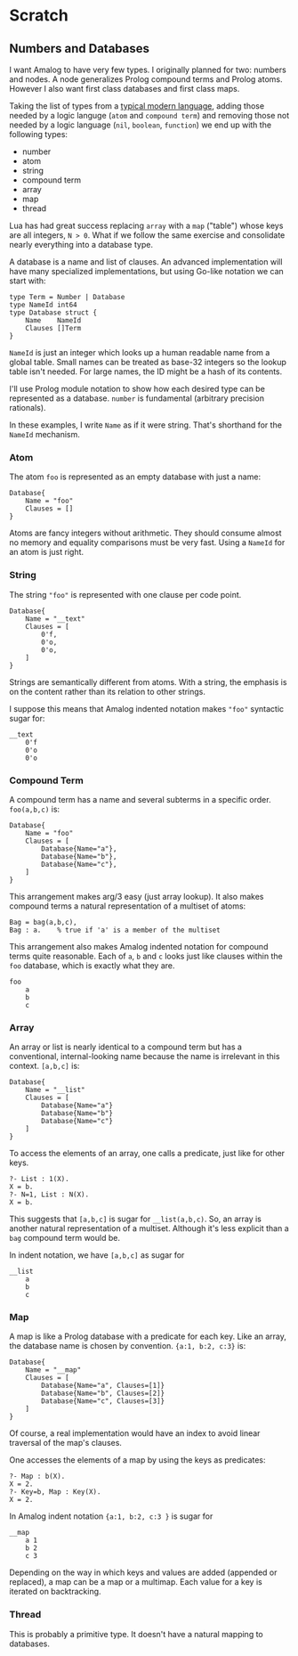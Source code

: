 # Scratch

## Numbers and Databases

I want Amalog to have very few types.  I originally planned for two: numbers and nodes.  A node generalizes Prolog compound terms and Prolog atoms. However I also want first class databases and first class maps.

Taking the list of types from a [typical modern language](http://www.lua.org/pil/2.html), adding those needed by a logic languge (`atom` and `compound term`) and removing those not needed by a logic language (`nil`, `boolean`, `function`) we end up with the following types:

  * number
  * atom
  * string
  * compound term
  * array
  * map
  * thread

Lua has had great success replacing `array` with a `map` ("table") whose keys are all integers, `N > 0`.  What if we follow the same exercise and consolidate nearly everything into a database type.

A database is a name and list of clauses.  An advanced implementation will have many specialized implementations, but using Go-like notation we can start with:

    type Term = Number | Database
    type NameId int64
    type Database struct {
        Name    NameId
        Clauses []Term
    }

`NameId` is just an integer which looks up a human readable name from a global table.  Small names can be treated as base-32 integers so the lookup table isn't needed.  For large names, the ID might be a hash of its contents.

I'll use Prolog module notation to show how each desired type can be represented as a database.  `number` is fundamental (arbitrary precision rationals).

In these examples, I write `Name` as if it were string.  That's shorthand for the `NameId` mechanism.

### Atom

The atom `foo` is represented as an empty database with just a name:

    Database{
        Name = "foo"
        Clauses = []
    }

Atoms are fancy integers without arithmetic.  They should consume almost no memory and equality comparisons must be very fast. Using a `NameId` for an atom is just right.

### String

The string `"foo"` is represented with one clause per code point.

    Database{
        Name = "__text"
        Clauses = [
            0'f,
            0'o,
            0'o,
        ]
    }

Strings are semantically different from atoms.  With a string, the emphasis is on the content rather than its relation to other strings.

I suppose this means that Amalog indented notation makes `"foo"` syntactic sugar for:

    __text
        0'f
        0'o
        0'o

### Compound Term

A compound term has a name and several subterms in a specific order.  `foo(a,b,c)` is:

    Database{
        Name = "foo"
        Clauses = [
            Database{Name="a"},
            Database{Name="b"},
            Database{Name="c"},
        ]
    }

This arrangement makes arg/3 easy (just array lookup).  It also makes compound terms a natural representation of a multiset of atoms:

    Bag = bag(a,b,c),
    Bag : a.    % true if 'a' is a member of the multiset

This arrangement also makes Amalog indented notation for compound terms quite reasonable.  Each of `a`, `b` and `c` looks just like clauses within the `foo` database, which is exactly what they are.

    foo
        a
        b
        c

### Array

An array or list is nearly identical to a compound term but has a conventional, internal-looking name because the name is irrelevant in this context.  `[a,b,c]` is:

    Database{
        Name = "__list"
        Clauses = [
            Database{Name="a"}
            Database{Name="b"}
            Database{Name="c"}
        ]
    }

To access the elements of an array, one calls a predicate, just like for other keys.

    ?- List : 1(X).
    X = b.
    ?- N=1, List : N(X).
    X = b.

This suggests that `[a,b,c]` is sugar for `__list(a,b,c)`.  So, an array is another natural representation of a multiset.  Although it's less explicit than a `bag` compound term would be.

In indent notation, we have `[a,b,c]` as sugar for

    __list
        a
        b
        c

### Map

A map is like a Prolog database with a predicate for each key.  Like an array, the database name is chosen by convention.  `{a:1, b:2, c:3}` is:

    Database{
        Name = "__map"
        Clauses = [
            Database{Name="a", Clauses=[1]}
            Database{Name="b", Clauses=[2]}
            Database{Name="c", Clauses=[3]}
        ]
    }

Of course, a real implementation would have an index to avoid linear traversal of the map's clauses.

One accesses the elements of a map by using the keys as predicates:

    ?- Map : b(X).
    X = 2.
    ?- Key=b, Map : Key(X).
    X = 2.

In Amalog indent notation `{a:1, b:2, c:3 }` is sugar for

    __map
        a 1
        b 2
        c 3

Depending on the way in which keys and values are added (appended or replaced), a map can be a map or a multimap.  Each value for a key is iterated on backtracking.

### Thread

This is probably a primitive type.  It doesn't have a natural mapping to databases.
